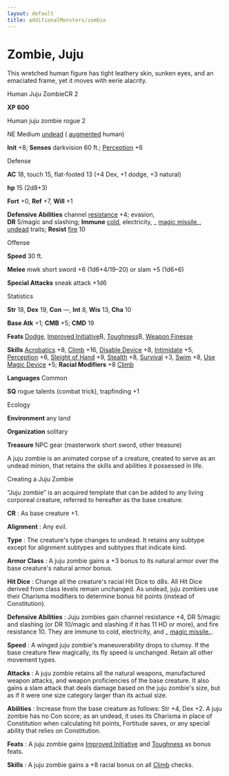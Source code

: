 ```yaml
---
layout: default
title: additionalMonsters/zombie
---
```

# Zombie, Juju

This wretched human figure has tight leathery skin, sunken eyes, and an emaciated frame, yet it moves with eerie alacrity.

Human Juju ZombieCR 2

**XP 600**

Human juju zombie rogue 2

NE Medium [undead](monsters/creatureTypes#_undead) ( [augmented](monsters/creatureTypes#_augmented-subtype) human)

**Init** +8; **Senses** darkvision 60 ft.; [Perception](additionalMonsters/../skills/perception#_perception) +6

Defense

**AC** 18, touch 15, flat-footed 13 (+4 Dex, +1 dodge, +3 natural)

**hp** 15 (2d8+3)

**Fort** +0, **Ref** +7, **Will** +1

**Defensive Abilities** channel [resistance](monsters/universalMonsterRules#_resistance) +4; evasion,   
**DR** 5/magic and slashing; **Immune** [cold](monsters/creatureTypes#_cold-subtype), electricity, _ [magic missile](additionalMonsters/../spells/magicMissile#_magic-missile)_, [undead](monsters/creatureTypes#_undead) traits; **Resist** [fire](monsters/creatureTypes#_fire-subtype) 10

Offense

**Speed** 30 ft.

**Melee** mwk short sword +6 (1d6+4/19–20) or slam +5 (1d6+6)

**Special Attacks** sneak attack +1d6

Statistics

**Str** 18, **Dex** 19, **Con** —, **Int** 8, **Wis** 13, **Cha** 10

**Base Atk** +1; **CMB** +5; **CMD** 19

**Feats** [Dodge](additionalMonsters/../feats#_dodge), [Improved Initiative](additionalMonsters/../feats#_improved-initiative)B, [Toughness](additionalMonsters/../feats#_toughness)B, [Weapon Finesse](additionalMonsters/../feats#_weapon-finesse)

**Skills** [Acrobatics](additionalMonsters/../skills/acrobatics#_acrobatics) +8, [Climb](additionalMonsters/../skills/climb#_climb) +16, [Disable Device](additionalMonsters/../skills/disableDevice#_disable-device) +8, [Intimidate](additionalMonsters/../skills/intimidate#_intimidate) +5, [Perception](additionalMonsters/../skills/perception#_perception) +6, [Sleight of Hand](additionalMonsters/../skills/sleightOfHand#_sleight-of-hand) +9, [Stealth](additionalMonsters/../skills/stealth#_stealth) +8, [Survival](additionalMonsters/../skills/survival#_survival) +3, [Swim](additionalMonsters/../skills/swim#_swim) +8, [Use Magic Device](additionalMonsters/../skills/useMagicDevice#_use-magic-device) +5; **Racial Modifiers** +8 [Climb](additionalMonsters/../skills/climb#_climb)

**Languages** Common

**SQ** rogue talents (combat trick), trapfinding +1

Ecology

**Environment** any land

**Organization** solitary

**Treasure** NPC gear (masterwork short sword, other treasure)

A juju zombie is an animated corpse of a creature, created to serve as an undead minion, that retains the skills and abilities it possessed in life.

Creating a Juju Zombie

“Juju zombie” is an acquired template that can be added to any living corporeal creature, referred to hereafter as the base creature.

**CR** : As base creature +1.

**Alignment** : Any evil.

**Type** : The creature's type changes to undead. It retains any subtype except for alignment subtypes and subtypes that indicate kind.

**Armor Class** : A juju zombie gains a +3 bonus to its natural armor over the base creature's natural armor bonus.

**Hit Dice** : Change all the creature's racial Hit Dice to d8s. All Hit Dice derived from class levels remain unchanged. As undead, juju zombies use their Charisma modifiers to determine bonus hit points (instead of Constitution).

**Defensive Abilities** : Juju zombies gain channel resistance +4, DR 5/magic and slashing (or DR 10/magic and slashing if it has 11 HD or more), and fire resistance 10. They are immune to cold, electricity, and _ [magic missile](additionalMonsters/../spells/magicMissile#_magic-missile)_.

**Speed** : A winged juju zombie's maneuverability drops to clumsy. If the base creature flew magically, its fly speed is unchanged. Retain all other movement types.

**Attacks** : A juju zombie retains all the natural weapons, manufactured weapon attacks, and weapon proficiencies of the base creature. It also gains a slam attack that deals damage based on the juju zombie's size, but as if it were one size category larger than its actual size.

**Abilities** : Increase from the base creature as follows: Str +4, Dex +2. A juju zombie has no Con score; as an undead, it uses its Charisma in place of Constitution when calculating hit points, Fortitude saves, or any special ability that relies on Constitution.

**Feats** : A juju zombie gains [Improved Initiative](additionalMonsters/../feats#_improved-initiative) and [Toughness](additionalMonsters/../feats#_toughness) as bonus feats.

**Skills** : A juju zombie gains a +8 racial bonus on all [Climb](additionalMonsters/../skills/climb#_climb) checks.

